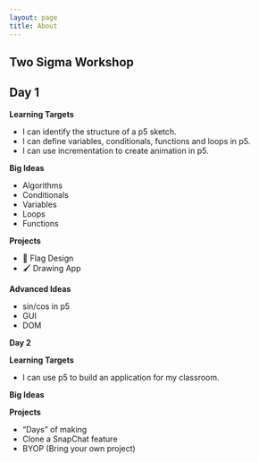 ```yaml
---
layout: page
title: About
---
```


## Two Sigma Workshop

## Day 1
**Learning Targets**
- I can identify the structure of a p5 sketch.
- I can define variables, conditionals, functions and loops in p5.
- I can use incrementation to create animation in p5.

**Big Ideas**
- Algorithms
- Conditionals
- Variables
- Loops
- Functions

**Projects**
- 🎏 Flag Design
- 🖌️ Drawing App

**Advanced Ideas**
- sin/cos in p5
- GUI
- DOM

**Day 2**

**Learning Targets**
- I can use p5 to build an application for my classroom.

**Big Ideas**

**Projects**
- “Days” of making
- Clone a SnapChat feature
- BYOP (Bring your own project)
